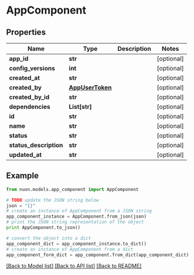 # AppComponent


## Properties

Name | Type | Description | Notes
------------ | ------------- | ------------- | -------------
**app_id** | **str** |  | [optional] 
**config_versions** | **int** |  | [optional] 
**created_at** | **str** |  | [optional] 
**created_by** | [**AppUserToken**](AppUserToken.md) |  | [optional] 
**created_by_id** | **str** |  | [optional] 
**dependencies** | **List[str]** |  | [optional] 
**id** | **str** |  | [optional] 
**name** | **str** |  | [optional] 
**status** | **str** |  | [optional] 
**status_description** | **str** |  | [optional] 
**updated_at** | **str** |  | [optional] 

## Example

```python
from nuon.models.app_component import AppComponent

# TODO update the JSON string below
json = "{}"
# create an instance of AppComponent from a JSON string
app_component_instance = AppComponent.from_json(json)
# print the JSON string representation of the object
print AppComponent.to_json()

# convert the object into a dict
app_component_dict = app_component_instance.to_dict()
# create an instance of AppComponent from a dict
app_component_form_dict = app_component.from_dict(app_component_dict)
```
[[Back to Model list]](../README.md#documentation-for-models) [[Back to API list]](../README.md#documentation-for-api-endpoints) [[Back to README]](../README.md)


